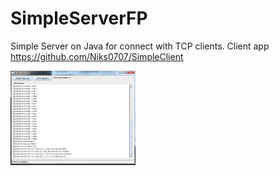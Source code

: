 # SimpleServerFP
Simple Server on Java for connect with TCP clients. Client app https://github.com/Niks0707/SimpleClient

<img src=https://github.com/Niks0707/SimpleServerFP/blob/master/SimpleServerFP.JPG width="200"/>

